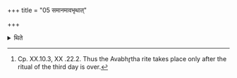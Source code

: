+++
title = "05 समानमावभृथात्"

+++

<details><summary>थिते</summary>

5. (The further ritual) upto the Avabhr̥tha[^1] should be the same.  

[^1]: Cp. XX.10.3, XX .22.2. Thus the Avabhr̥tha rite takes place only after the ritual of the third day is over.  
</details>

